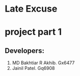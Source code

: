 # Late Excuse

# project part 1

## Developers:
 1. MD Bakhtiar R Akhib.    Gx6477
 2. Jainil Patel.           Gq6908
 
